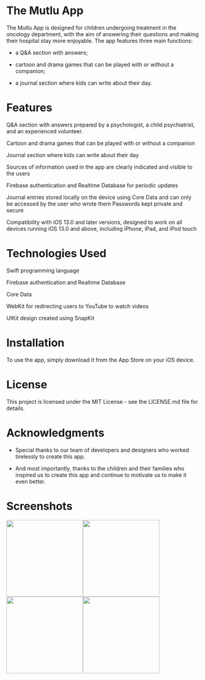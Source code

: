 # The Mutlu App
The Mutlu App is designed for children undergoing treatment in the oncology department, with the aim of answering their questions and making their hospital stay more enjoyable.
The app features three main functions:   
* a Q&A section with answers;  

* cartoon and drama games that can be played with or without a companion;   

* a journal section where kids can write about their day.

# Features
Q&A section with answers prepared by a psychologist, a child psychiatrist, and an experienced volunteer. 

Cartoon and drama games that can be played with or without a companion

Journal section where kids can write about their day

Sources of information used in the app are clearly indicated and visible to the users

Firebase authentication and Realtime Database for periodic updates

Journal entries stored locally on the device using Core Data and can only be accessed by the user who wrote them
Passwords kept private and secure

Compatibility with iOS 13.0 and later versions, designed to work on all devices running iOS 13.0 and above, including iPhone, iPad, and iPod touch

# Technologies Used
Swift programming language

Firebase authentication and Realtime Database

Core Data

WebKit for redirecting users to YouTube to watch videos

UIKit design created using SnapKit
# Installation
To use the app, simply download it from the App Store on your iOS device.

# License
This project is licensed under the MIT License - see the LICENSE.md file for details.

# Acknowledgments
* Special thanks to our team of developers and designers who worked tirelessly to create this app.

* And most importantly, thanks to the children and their families who inspired us to create this app and continue to motivate us to make it even better.

# Screenshots

<img src="https://user-images.githubusercontent.com/105754659/230213908-304526ed-6516-465c-8356-11584eedc451.png" width="200"><img src="https://user-images.githubusercontent.com/105754659/230212906-144b33ca-8931-4ff9-a91b-2b21fcadbfe0.png" width="200">
<img src="https://user-images.githubusercontent.com/105754659/230212722-d2059d12-cf7f-430a-9e55-8a33f82c6676.png" width="200"><img src="https://user-images.githubusercontent.com/105754659/230212931-050cc76f-49a1-4524-afc5-2cdee8b9becf.png" width="200">

